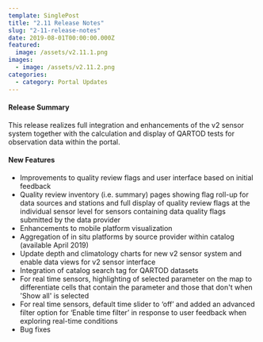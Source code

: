 ```yaml
---
template: SinglePost
title: "2.11 Release Notes"
slug: "2-11-release-notes"
date: 2019-08-01T00:00:00.000Z
featured:
  image: /assets/v2.11.1.png
images:
  - image: /assets/v2.11.2.png
categories:
  - category: Portal Updates
---
```

#### Release Summary

This release realizes full integration and enhancements of the v2 sensor system together with the calculation and display of QARTOD tests for observation data within the portal.


#### New Features

*  Improvements to quality review flags and user interface based on initial feedback
*  Quality review inventory (i.e. summary) pages showing flag roll-up for data sources and stations and full display of quality review flags at the individual sensor level for sensors containing data quality flags submitted by the data provider
*  Enhancements to mobile platform visualization
*  Aggregation of in situ platforms by source provider within catalog (available April 2019)
*  Update depth and climatology charts for new v2 sensor system and enable data views for v2 sensor interface
*  Integration of catalog search tag for QARTOD datasets
*  For real time sensors, highlighting of selected parameter on the map to differentiate cells that contain the parameter and those that don't when 'Show all' is selected
*  For real time sensors, default time slider to ‘off’ and added an advanced filter option for ‘Enable time filter’ in response to user feedback when exploring real-time conditions
*  Bug fixes




